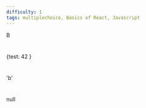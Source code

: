 ```yaml
---
difficulty: 1
tags: multiplechoice, Basics of React, Javascript
---
```


B

#

{test: 42 }

#

'b'

#

null


